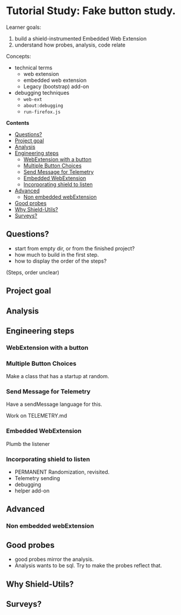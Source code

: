 # Tutorial Study: Fake button study.

Learner goals:

1. build a shield-instrumented Embedded Web Extension
2. understand how probes, analysis, code relate

Concepts:

* technical terms
  * web extension
  * embedded web extension
  * Legacy (bootstrap) add-on
* debugging techniques
  * `web-ext`
  * `about:debugging`
  * `run-firefox.js`

<!-- START doctoc generated TOC please keep comment here to allow auto update -->
<!-- DON'T EDIT THIS SECTION, INSTEAD RE-RUN doctoc TO UPDATE -->
**Contents**

- [Questions?](#questions)
- [Project goal](#project-goal)
- [Analysis](#analysis)
- [Engineering steps](#engineering-steps)
  - [WebExtension with a button](#webextension-with-a-button)
  - [Multiple Button Choices](#multiple-button-choices)
  - [Send Message for Telemetry](#send-message-for-telemetry)
  - [Embedded WebExtension](#embedded-webextension)
  - [Incorporating shield to listen](#incorporating-shield-to-listen)
- [Advanced](#advanced)
  - [Non embedded webExtension](#non-embedded-webextension)
- [Good probes](#good-probes)
- [Why Shield-Utils?](#why-shield-utils)
- [Surveys?](#surveys)

<!-- END doctoc generated TOC please keep comment here to allow auto update -->

## Questions?

* start from empty dir, or from the finished project?
* how much to build in the first step.
* how to display the order of the steps?

(Steps, order unclear)

## Project goal

## Analysis

## Engineering steps

### WebExtension with a button

### Multiple Button Choices

Make a class that has a startup at random.

### Send Message for Telemetry

Have a sendMessage language for this.

Work on TELEMETRY.md

### Embedded WebExtension

Plumb the listener

### Incorporating shield to listen

* PERMANENT Randomization, revisited.
* Telemetry sending
* debugging
* helper add-on

## Advanced

### Non embedded webExtension

## Good probes

* good probes mirror the analysis.
* Analysis wants to be sql. Try to make the probes reflect that.

## Why Shield-Utils?

## Surveys?
